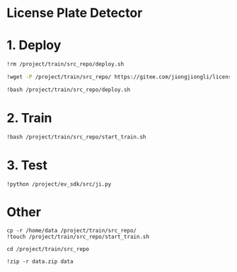# License Plate Detector
# 1. Deploy
```bash
!rm /project/train/src_repo/deploy.sh

!wget -P /project/train/src_repo/ https://gitee.com/jiongjiongli/license_plate_detector/raw/main/vehicle_det/deploy.sh

!bash /project/train/src_repo/deploy.sh
```



# 2. Train
```bash
!bash /project/train/src_repo/start_train.sh
```



# 3. Test

```
!python /project/ev_sdk/src/ji.py
```



# Other

```
cp -r /home/data /project/train/src_repo/
!touch /project/train/src_repo/start_train.sh

cd /project/train/src_repo

!zip -r data.zip data
```
